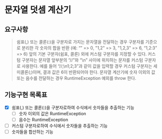 # 문자열 덧셈 계산기 

## 요구사항 
> 쉼표(,) 또는 콜론(:)을 구분자로 가지는 문자열을 전달하는 경우 구분자를 기준으로 분리한 각 숫자의 합을 반환 (예: “” => 0, "1,2" => 3, "1,2,3" => 6, “1,2:3” => 6)
앞의 기본 구분자(쉼표, 콜론) 외에 커스텀 구분자를 지정할 수 있다. 커스텀 구분자는 문자열 앞부분의 “//”와 “\n” 사이에 위치하는 문자를 커스텀 구분자로 사용한다. 예를 들어 “//;\n1;2;3”과 같이 값을 입력할 경우 커스텀 구분자는 세미콜론(;)이며, 결과 값은 6이 반환되어야 한다.
문자열 계산기에 숫자 이외의 값 또는 음수를 전달하는 경우 RuntimeException 예외를 throw 한다.

## 기능구현 목록표 
-[X] 쉼표(,) 또는 콜론(:)을 구분자로하여 수식에서 숫자들을 추출하는 기능
  -[ ] 숫자 이외의 값은 RuntimeException
  -[ ] 음수는 RuntimeException
-[ ] 커스텀 구분자로하여 수식에서 숫자들을 추출하는 기능
-[ ] 숫자들을 합산하는 기능
